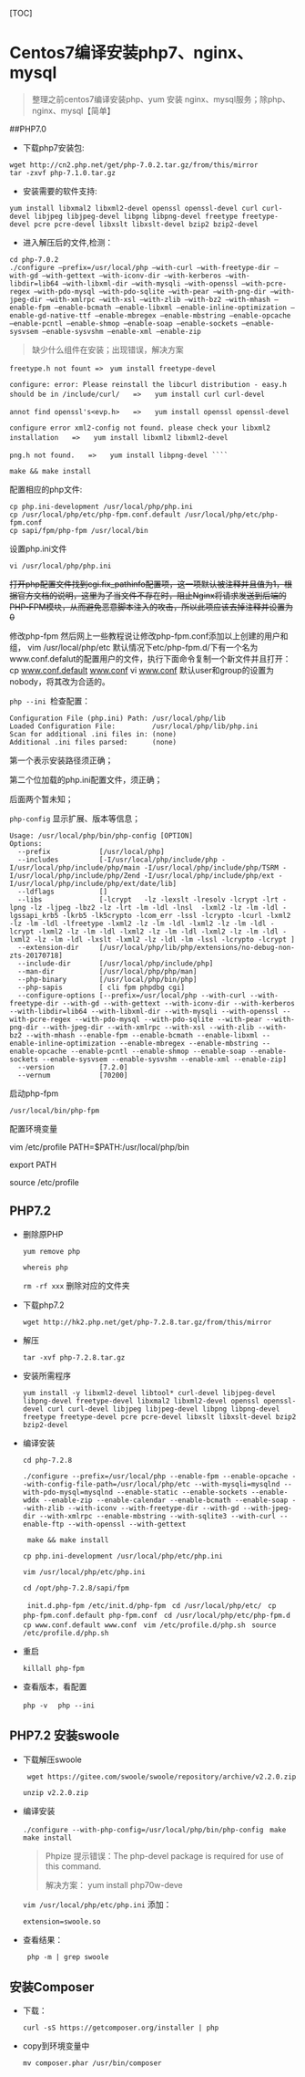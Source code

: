 [TOC]



# Centos7编译安装php7、nginx、mysql

> 整理之前centos7编译安装php、yum 安装 nginx、mysql服务；除php、nginx、mysql【简单】

##PHP7.0

* 下载php7安装包:

````
wget http://cn2.php.net/get/php-7.0.2.tar.gz/from/this/mirror
tar -zxvf php-7.1.0.tar.gz
````
* 安装需要的软件支持:

````
yum install libxmal2 libxml2-devel openssl openssl-devel curl curl-devel libjpeg libjpeg-devel libpng libpng-devel freetype freetype-devel pcre pcre-devel libxslt libxslt-devel bzip2 bzip2-devel
````
* 进入解压后的文件,检测：

````
cd php-7.0.2
./configure –prefix=/usr/local/php –with-curl –with-freetype-dir –with-gd –with-gettext –with-iconv-dir –with-kerberos –with-libdir=lib64 –with-libxml-dir –with-mysqli –with-openssl –with-pcre-regex –with-pdo-mysql –with-pdo-sqlite –with-pear –with-png-dir –with-jpeg-dir –with-xmlrpc –with-xsl –with-zlib –with-bz2 –with-mhash –enable-fpm –enable-bcmath –enable-libxml –enable-inline-optimization –enable-gd-native-ttf –enable-mbregex –enable-mbstring –enable-opcache –enable-pcntl –enable-shmop –enable-soap –enable-sockets –enable-sysvsem –enable-sysvshm –enable-xml –enable-zip
````

> 缺少什么组件在安装；出现错误，解决方案


````
freetype.h not fount =>　yum install freetype-devel

configure: error: Please reinstall the libcurl distribution - easy.h should be in /include/curl/　　=>　　yum install curl curl-devel

annot find openssl's<evp.h>　　=>　　yum install openssl openssl-devel

configure error xml2-config not found. please check your libxml2 installation　　=>　　yum install libxml2 libxml2-devel 

png.h not found.　　=>　　yum install libpng-devel ````    
````

````
make && make install
````

配置相应的php文件:

````
cp php.ini-development /usr/local/php/php.ini    
cp /usr/local/php/etc/php-fpm.conf.default /usr/local/php/etc/php-fpm.conf    
cp sapi/fpm/php-fpm /usr/local/bin
````
设置php.ini文件

````
vi /usr/local/php/php.ini
````
<del>打开php配置文件找到cgi.fix_pathinfo配置项，这一项默认被注释并且值为1，根据官方文档的说明，这里为了当文件不存在时，阻止Nginx将请求发送到后端的PHP-FPM模块，从而避免恶意脚本注入的攻击，所以此项应该去掉注释并设置为0

修改php-fpm
然后网上一些教程说让修改php-fpm.conf添加以上创建的用户和组，
vim /usr/local/php/etc
默认情况下etc/php-fpm.d/下有一个名为www.conf.defalut的配置用户的文件，执行下面命令复制一个新文件并且打开：
cp www.conf.default www.conf
vi www.conf 
默认user和group的设置为nobody，将其改为合适的。</del>



``php --ini ``检查配置：

````
Configuration File (php.ini) Path: /usr/local/php/lib
Loaded Configuration File:         /usr/local/php/lib/php.ini
Scan for additional .ini files in: (none)
Additional .ini files parsed:      (none)
````

第一个表示安装路径须正确；

第二个位加载的php.ini配置文件，须正确；

后面两个暂未知；

``php-config`` 显示扩展、版本等信息；

````
Usage: /usr/local/php/bin/php-config [OPTION]
Options:
  --prefix            [/usr/local/php]
  --includes          [-I/usr/local/php/include/php -I/usr/local/php/include/php/main -I/usr/local/php/include/php/TSRM -I/usr/local/php/include/php/Zend -I/usr/local/php/include/php/ext -I/usr/local/php/include/php/ext/date/lib]
  --ldflags           []
  --libs              [-lcrypt   -lz -lexslt -lresolv -lcrypt -lrt -lpng -lz -ljpeg -lbz2 -lz -lrt -lm -ldl -lnsl  -lxml2 -lz -lm -ldl -lgssapi_krb5 -lkrb5 -lk5crypto -lcom_err -lssl -lcrypto -lcurl -lxml2 -lz -lm -ldl -lfreetype -lxml2 -lz -lm -ldl -lxml2 -lz -lm -ldl -lcrypt -lxml2 -lz -lm -ldl -lxml2 -lz -lm -ldl -lxml2 -lz -lm -ldl -lxml2 -lz -lm -ldl -lxslt -lxml2 -lz -ldl -lm -lssl -lcrypto -lcrypt ]
  --extension-dir     [/usr/local/php/lib/php/extensions/no-debug-non-zts-20170718]
  --include-dir       [/usr/local/php/include/php]
  --man-dir           [/usr/local/php/php/man]
  --php-binary        [/usr/local/php/bin/php]
  --php-sapis         [ cli fpm phpdbg cgi]
  --configure-options [--prefix=/usr/local/php --with-curl --with-freetype-dir --with-gd --with-gettext --with-iconv-dir --with-kerberos --with-libdir=lib64 --with-libxml-dir --with-mysqli --with-openssl --with-pcre-regex --with-pdo-mysql --with-pdo-sqlite --with-pear --with-png-dir --with-jpeg-dir --with-xmlrpc --with-xsl --with-zlib --with-bz2 --with-mhash --enable-fpm --enable-bcmath --enable-libxml --enable-inline-optimization --enable-mbregex --enable-mbstring --enable-opcache --enable-pcntl --enable-shmop --enable-soap --enable-sockets --enable-sysvsem --enable-sysvshm --enable-xml --enable-zip]
  --version           [7.2.0]
  --vernum            [70200]
````



启动php-fpm

````
/usr/local/bin/php-fpm
````
配置环境变量

vim /etc/profile
PATH=$PATH:/usr/local/php/bin

export PATH

source /etc/profile

## PHP7.2

* 删除原PHP

  `` yum remove php ``

  `` whereis php ``

  `` rm -rf xxx `` 删除对应的文件夹

* 下载php7.2

  `` wget http://hk2.php.net/get/php-7.2.8.tar.gz/from/this/mirror ``

* 解压

  `` tar -xvf php-7.2.8.tar.gz ``

* 安装所需程序

  `` yum install -y libxml2-devel libtool* curl-devel libjpeg-devel libpng-devel freetype-devel libxmal2 libxml2-devel openssl openssl-devel curl curl-devel libjpeg libjpeg-devel libpng libpng-devel freetype freetype-devel pcre pcre-devel libxslt libxslt-devel bzip2 bzip2-devel ``

* 编译安装

  `` cd php-7.2.8 ``

  `` ./configure --prefix=/usr/local/php --enable-fpm --enable-opcache --with-config-file-path=/usr/local/php/etc --with-mysqli=mysqlnd --with-pdo-mysql=mysqlnd --enable-static --enable-sockets --enable-wddx --enable-zip --enable-calendar --enable-bcmath --enable-soap --with-zlib --with-iconv --with-freetype-dir --with-gd --with-jpeg-dir --with-xmlrpc --enable-mbstring --with-sqlite3 --with-curl --enable-ftp --with-openssl --with-gettext ``

  `` make && make install``

  `` cp php.ini-development /usr/local/php/etc/php.ini ``

  `` vim /usr/local/php/etc/php.ini ``

  `` cd /opt/php-7.2.8/sapi/fpm ``

  ``  init.d.php-fpm /etc/init.d/php-fpm ``
   ``  cd /usr/local/php/etc/ ``
   ``  cp php-fpm.conf.default php-fpm.conf ``
   ``  cd /usr/local/php/etc/php-fpm.d ``
   ``  cp www.conf.default www.conf ``
   ``  vim /etc/profile.d/php.sh ``
   ``  source /etc/profile.d/php.sh ``

* 重启

  `` killall php-fpm ``

* 查看版本，看配置

  ``php -v ``
   ``  php --ini ``

## PHP7.2 安装swoole

* 下载解压swoole

  `` wget https://gitee.com/swoole/swoole/repository/archive/v2.2.0.zip``

  `` unzip v2.2.0.zip ``

* 编译安装

  `` ./configure --with-php-config=/usr/local/php/bin/php-config ``
   ``  make ``
   ``  make install ``

  > Phpize 提示错误：The php-devel package is required for use of this command.  
  >
  > 解决方案： yum install php70w-deve

  `` vim /usr/local/php/etc/php.ini `` 添加：

  ````
  extension=swoole.so
  ````

* 查看结果：

  `` php -m | grep swoole``

## 安装Composer

* 下载：

  `` curl -sS https://getcomposer.org/installer | php ``

* copy到环境变量中

  `` mv composer.phar /usr/bin/composer ``

